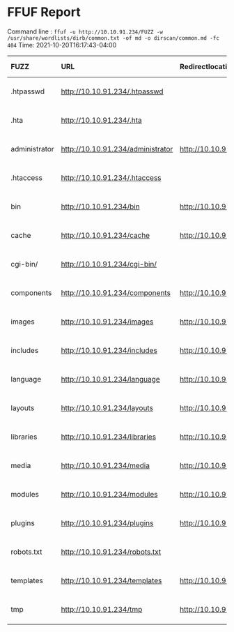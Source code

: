 # FFUF Report

  Command line : `ffuf -u http://10.10.91.234/FUZZ -w /usr/share/wordlists/dirb/common.txt -of md -o dirscan/common.md -fc 404`
  Time: 2021-10-20T16:17:43-04:00

  | FUZZ | URL | Redirectlocation | Position | Status Code | Content Length | Content Words | Content Lines | Content Type | ResultFile |
  | :- | :-- | :--------------- | :---- | :------- | :---------- | :------------- | :------------ | :--------- | :----------- |
  | .htpasswd | http://10.10.91.234/.htpasswd |  | 13 | 403 | 211 | 15 | 9 | text/html; charset=iso-8859-1 |  |
  | .hta | http://10.10.91.234/.hta |  | 11 | 403 | 206 | 15 | 9 | text/html; charset=iso-8859-1 |  |
  | administrator | http://10.10.91.234/administrator | http://10.10.91.234/administrator/ | 319 | 301 | 242 | 14 | 8 | text/html; charset=iso-8859-1 |  |
  | .htaccess | http://10.10.91.234/.htaccess |  | 12 | 403 | 211 | 15 | 9 | text/html; charset=iso-8859-1 |  |
  | bin | http://10.10.91.234/bin | http://10.10.91.234/bin/ | 628 | 301 | 232 | 14 | 8 | text/html; charset=iso-8859-1 |  |
  | cache | http://10.10.91.234/cache | http://10.10.91.234/cache/ | 730 | 301 | 234 | 14 | 8 | text/html; charset=iso-8859-1 |  |
  | cgi-bin/ | http://10.10.91.234/cgi-bin/ |  | 820 | 403 | 210 | 15 | 9 | text/html; charset=iso-8859-1 |  |
  | components | http://10.10.91.234/components | http://10.10.91.234/components/ | 978 | 301 | 239 | 14 | 8 | text/html; charset=iso-8859-1 |  |
  | images | http://10.10.91.234/images | http://10.10.91.234/images/ | 1991 | 301 | 235 | 14 | 8 | text/html; charset=iso-8859-1 |  |
  | includes | http://10.10.91.234/includes | http://10.10.91.234/includes/ | 2013 | 301 | 237 | 14 | 8 | text/html; charset=iso-8859-1 |  |
  | language | http://10.10.91.234/language | http://10.10.91.234/language/ | 2236 | 301 | 237 | 14 | 8 | text/html; charset=iso-8859-1 |  |
  | layouts | http://10.10.91.234/layouts | http://10.10.91.234/layouts/ | 2254 | 301 | 236 | 14 | 8 | text/html; charset=iso-8859-1 |  |
  | libraries | http://10.10.91.234/libraries | http://10.10.91.234/libraries/ | 2276 | 301 | 238 | 14 | 8 | text/html; charset=iso-8859-1 |  |
  | media | http://10.10.91.234/media | http://10.10.91.234/media/ | 2473 | 301 | 234 | 14 | 8 | text/html; charset=iso-8859-1 |  |
  | modules | http://10.10.91.234/modules | http://10.10.91.234/modules/ | 2567 | 301 | 236 | 14 | 8 | text/html; charset=iso-8859-1 |  |
  | plugins | http://10.10.91.234/plugins | http://10.10.91.234/plugins/ | 3003 | 301 | 236 | 14 | 8 | text/html; charset=iso-8859-1 |  |
  | robots.txt | http://10.10.91.234/robots.txt |  | 3436 | 200 | 836 | 88 | 33 | text/plain; charset=UTF-8 |  |
  | templates | http://10.10.91.234/templates | http://10.10.91.234/templates/ | 3995 | 301 | 238 | 14 | 8 | text/html; charset=iso-8859-1 |  |
  | tmp | http://10.10.91.234/tmp | http://10.10.91.234/tmp/ | 4069 | 301 | 232 | 14 | 8 | text/html; charset=iso-8859-1 |  |
  